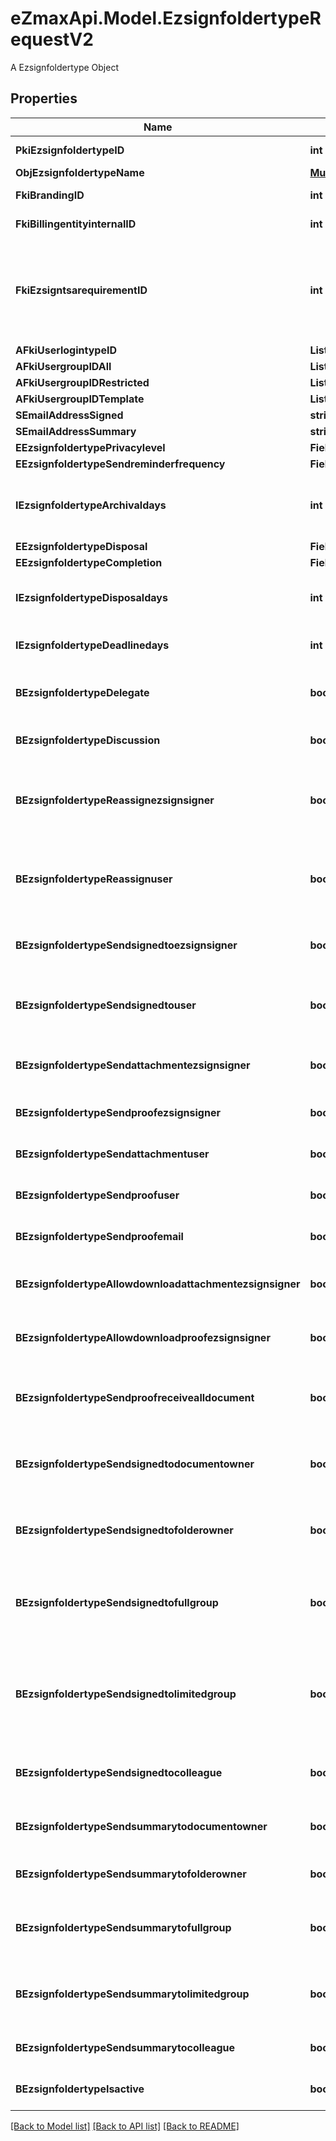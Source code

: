 # eZmaxApi.Model.EzsignfoldertypeRequestV2
A Ezsignfoldertype Object

## Properties

Name | Type | Description | Notes
------------ | ------------- | ------------- | -------------
**PkiEzsignfoldertypeID** | **int** | The unique ID of the Ezsignfoldertype. | [optional] 
**ObjEzsignfoldertypeName** | [**MultilingualEzsignfoldertypeName**](MultilingualEzsignfoldertypeName.md) |  | 
**FkiBrandingID** | **int** | The unique ID of the Branding | 
**FkiBillingentityinternalID** | **int** | The unique ID of the Billingentityinternal. | [optional] 
**FkiEzsigntsarequirementID** | **int** | The unique ID of the Ezsigntsarequirement.  Determine if a Time Stamping Authority should add a timestamp on each of the signature. Valid values:  |Value|Description| |-|-| |1|No. TSA Timestamping will requested. This will make all signatures a lot faster since no round-trip to the TSA server will be required. Timestamping will be made using eZsign server&#39;s time.| |2|Best effort. Timestamping from a Time Stamping Authority will be requested but is not mandatory. In the very improbable case it cannot be completed, the timestamping will be made using eZsign server&#39;s time. **Additional fee applies**| |3|Mandatory. Timestamping from a Time Stamping Authority will be requested and is mandatory. In the very improbable case it cannot be completed, the signature will fail and the user will be asked to retry. **Additional fee applies**| | [optional] 
**AFkiUserlogintypeID** | **List&lt;int&gt;** |  | 
**AFkiUsergroupIDAll** | **List&lt;int&gt;** |  | [optional] 
**AFkiUsergroupIDRestricted** | **List&lt;int&gt;** |  | [optional] 
**AFkiUsergroupIDTemplate** | **List&lt;int&gt;** |  | [optional] 
**SEmailAddressSigned** | **string** | The email address. | [optional] 
**SEmailAddressSummary** | **string** | The email address. | [optional] 
**EEzsignfoldertypePrivacylevel** | **FieldEEzsignfoldertypePrivacylevel** |  | 
**EEzsignfoldertypeSendreminderfrequency** | **FieldEEzsignfoldertypeSendreminderfrequency** |  | [optional] 
**IEzsignfoldertypeArchivaldays** | **int** | The number of days before the archival of Ezsignfolders created using this Ezsignfoldertype | 
**EEzsignfoldertypeDisposal** | **FieldEEzsignfoldertypeDisposal** |  | 
**EEzsignfoldertypeCompletion** | **FieldEEzsignfoldertypeCompletion** |  | 
**IEzsignfoldertypeDisposaldays** | **int** | The number of days after the archival before the disposal of the Ezsignfolder | [optional] 
**IEzsignfoldertypeDeadlinedays** | **int** | The number of days to get all Ezsignsignatures | 
**BEzsignfoldertypeDelegate** | **bool** | Wheter if delegation of signature is allowed to another user or not | [optional] 
**BEzsignfoldertypeDiscussion** | **bool** | Wheter if creating a new Discussion is allowed or not | [optional] 
**BEzsignfoldertypeReassignezsignsigner** | **bool** | Wheter if Reassignment of signature is allowed by a signatory to another signatory or not | [optional] 
**BEzsignfoldertypeReassignuser** | **bool** | Wheter if Reassignment of signature is allowed by a user to a signatory or another user or not | [optional] 
**BEzsignfoldertypeSendsignedtoezsignsigner** | **bool** | Whether we send an email to Ezsignsigner  when document is completed | [optional] 
**BEzsignfoldertypeSendsignedtouser** | **bool** | Whether we send an email to User who signed when document is completed | [optional] 
**BEzsignfoldertypeSendattachmentezsignsigner** | **bool** | Whether we send the Ezsigndocument in the email to Ezsignsigner | [optional] 
**BEzsignfoldertypeSendproofezsignsigner** | **bool** | Whether we send the proof in the email to Ezsignsigner | [optional] 
**BEzsignfoldertypeSendattachmentuser** | **bool** | Whether we send the Ezsigndocument in the email to User | [optional] 
**BEzsignfoldertypeSendproofuser** | **bool** | Whether we send the proof in the email to User | [optional] 
**BEzsignfoldertypeSendproofemail** | **bool** | Whether we send the proof in the email to external recipient | [optional] 
**BEzsignfoldertypeAllowdownloadattachmentezsignsigner** | **bool** | Whether we allow the Ezsigndocument to be downloaded by an Ezsignsigner | [optional] 
**BEzsignfoldertypeAllowdownloadproofezsignsigner** | **bool** | Whether we allow the proof to be downloaded by an Ezsignsigner | [optional] 
**BEzsignfoldertypeSendproofreceivealldocument** | **bool** | Whether we send the proof to user and Ezsignsigner who receive all documents. | [optional] 
**BEzsignfoldertypeSendsignedtodocumentowner** | **bool** | Whether we send the signed Ezsigndocument to the Ezsigndocument&#39;s owner | 
**BEzsignfoldertypeSendsignedtofolderowner** | **bool** | Whether we send the signed Ezsigndocument to the Ezsignfolder&#39;s owner | 
**BEzsignfoldertypeSendsignedtofullgroup** | **bool** | Whether we send the signed Ezsigndocument to the Usergroup that has acces to all Ezsignfolders | [optional] 
**BEzsignfoldertypeSendsignedtolimitedgroup** | **bool** | THIS FIELD WILL BE DELETED. Whether we send the signed Ezsigndocument to the Usergroup that has acces to only their own Ezsignfolders | [optional] 
**BEzsignfoldertypeSendsignedtocolleague** | **bool** | Whether we send the signed Ezsigndocument to the colleagues | 
**BEzsignfoldertypeSendsummarytodocumentowner** | **bool** | Whether we send the summary to the Ezsigndocument&#39;s owner | 
**BEzsignfoldertypeSendsummarytofolderowner** | **bool** | Whether we send the summary to the Ezsignfolder&#39;s owner | 
**BEzsignfoldertypeSendsummarytofullgroup** | **bool** | Whether we send the summary to the Usergroup that has acces to all Ezsignfolders | [optional] 
**BEzsignfoldertypeSendsummarytolimitedgroup** | **bool** | Whether we send the summary to the Usergroup that has acces to only their own Ezsignfolders | [optional] 
**BEzsignfoldertypeSendsummarytocolleague** | **bool** | Whether we send the summary to the colleagues | 
**BEzsignfoldertypeIsactive** | **bool** | Whether the Ezsignfoldertype is active or not | 

[[Back to Model list]](../README.md#documentation-for-models) [[Back to API list]](../README.md#documentation-for-api-endpoints) [[Back to README]](../README.md)


